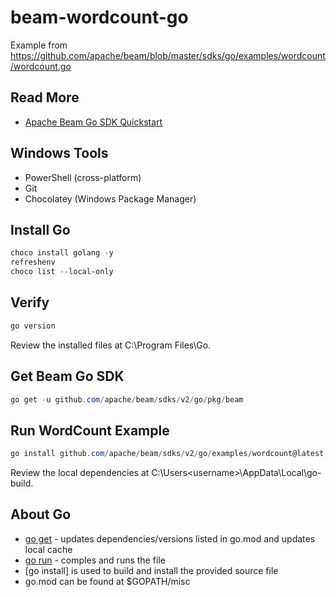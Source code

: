 # beam-wordcount-go
Example from https://github.com/apache/beam/blob/master/sdks/go/examples/wordcount/wordcount.go

## Read More

- [Apache Beam Go SDK Quickstart](https://beam.apache.org/get-started/quickstart-go/)

## Windows Tools

- PowerShell (cross-platform)
- Git
- Chocolatey (Windows Package Manager)

## Install Go

```PowerShell
choco install golang -y
refreshenv
choco list --local-only 
```

## Verify

```PowerShell
go version
```

Review the installed files at C:\Program Files\Go.

## Get Beam Go SDK

```PowerShell
go get -u github.com/apache/beam/sdks/v2/go/pkg/beam
```

## Run WordCount Example

```PowerShell
go install github.com/apache/beam/sdks/v2/go/examples/wordcount@latest
```

Review the local dependencies at C:\Users\<username>\AppData\Local\go-build.

## About Go

- [go get](cmd/go/internal/get) - updates dependencies/versions listed in go.mod and updates local cache
- [go run]() - comples and runs the file
- [go install] is used to build and install the provided source file
- go.mod can be found at $GOPATH/misc


